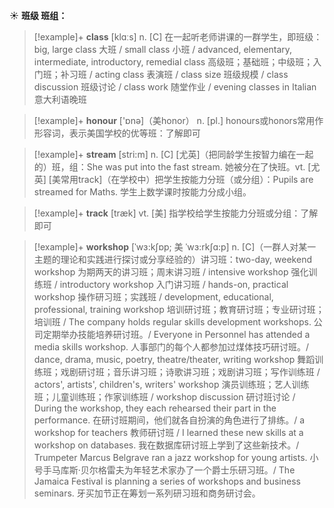 ☀ <span class="category">**班级 班组：**</span>
>[!example]+ <span class="vocabulary">**class**</span> [klɑːs] 
> <span class="definition">n. [C] 在一起听老师讲课的一群学生，即班级：</span>big, large class 大班 / small class 小班 / advanced, elementary, intermediate, introductory, remedial class 高级班；基础班；中级班；入门班；补习班 / acting class 表演班 / class size 班级规模 / class discussion 班级讨论 / class work 随堂作业 / evening classes in Italian 意大利语晚班

>[!example]+ <span class="vocabulary">**honour**</span> ['ɒnə]（美honor）
> <span class="definition">n. [pl.] honours或honors常用作形容词，表示美国学校的优等班：</span>了解即可

>[!example]+ <span class="vocabulary">**stream**</span> [stri:m] 
> <span class="definition">n. [C] [尤英]（把同龄学生按智力编在一起的）班，组：</span>She was put into the fast stream. 她被分在了快班。<span class="definition">vt. [尤英] [美常用track]（在学校中）把学生按能力分班（或分组）：</span>Pupils are streamed for Maths. 学生上数学课时按能力分成小组。

>[!example]+ <span class="vocabulary">**track**</span> [træk] 
> <span class="definition">vt. [美] 指学校给学生按能力分班或分组：</span>了解即可

>[!example]+ <span class="vocabulary">**workshop**</span> [ˈwɜ:kʃɒp; 美 ˈwɜ:rkʃɑ:p]
> <span class="definition">n. [C]（一群人对某一主题的理论和实践进行探讨或分享经验的）讲习班：</span>two-day, weekend workshop 为期两天的讲习班；周末讲习班 / intensive workshop 强化训练班 / introductory workshop 入门讲习班 / hands-on, practical workshop 操作研习班；实践班 / development, educational, professional, training workshop 培训研讨班；教育研讨班；专业研讨班；培训班 / The company holds regular skills development workshops. 公司定期举办技能培养研讨班。/ Everyone in Personnel has attended a media skills workshop. 人事部门的每个人都参加过煤体技巧研讨班。/ dance, drama, music, poetry, theatre/theater, writing workshop 舞蹈训练班；戏剧研讨班；音乐讲习班；诗歌讲习班；戏剧讲习班；写作训练班 / actors', artists', children's, writers' workshop 演员训练班；艺人训练班；儿童训练班；作家训练班 / workshop discussion 研讨班讨论 / During the workshop, they each rehearsed their part in the performance. 在研讨班期间，他们就各自扮演的角色进行了排练。/ a workshop for teachers 教师研讨班 / I learned these new skills at a workshop on databases. 我在数据库研讨班上学到了这些新技术。/ Trumpeter Marcus Belgrave ran a jazz workshop for young artists. 小号手马库斯·贝尔格雷夫为年轻艺术家办了一个爵士乐研习班。/ The Jamaica Festival is planning a series of workshops and business seminars. 牙买加节正在筹划一系列研习班和商务研讨会。



